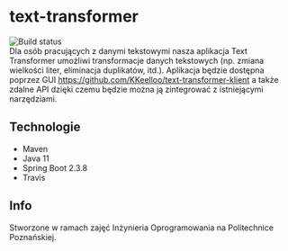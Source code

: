 # text-transformer
![Build status](https://travis-ci.com/KKeelloo/text-transformer.svg?branch=main)
<br>
Dla osób pracujących z danymi tekstowymi nasza aplikacja Text Transformer umożliwi transformacje danych tekstowych (np. zmiana wielkości liter, eliminacja duplikatów, itd.). Aplikacja będzie dostępna poprzez GUI https://github.com/KKeelloo/text-transformer-klient a także zdalne API dzięki czemu będzie można ją zintegrować z istniejącymi narzędziami.
## Technologie
 * Maven
 * Java 11
 * Spring Boot 2.3.8
 * Travis
## Info
Stworzone w ramach zajęć Inżynieria Oprogramowania na Politechnice Poznańskiej.
